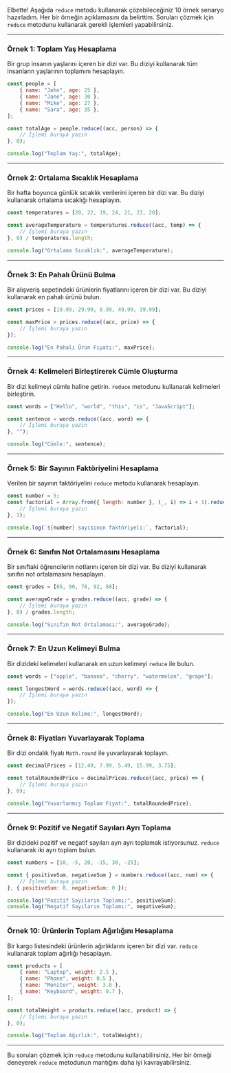 Elbette! Aşağıda `reduce` metodu kullanarak çözebileceğiniz 10 örnek senaryo hazırladım. Her bir örneğin açıklamasını da belirttim. Soruları çözmek için `reduce` metodunu kullanarak gerekli işlemleri yapabilirsiniz.

---

### Örnek 1: Toplam Yaş Hesaplama

Bir grup insanın yaşlarını içeren bir dizi var. Bu diziyi kullanarak tüm insanların yaşlarının toplamını hesaplayın.

```javascript
const people = [
    { name: "John", age: 25 },
    { name: "Jane", age: 30 },
    { name: "Mike", age: 27 },
    { name: "Sara", age: 35 },
];

const totalAge = people.reduce((acc, person) => {
    // İşlemi buraya yazın
}, 0);

console.log("Toplam Yaş:", totalAge);
```

---

### Örnek 2: Ortalama Sıcaklık Hesaplama

Bir hafta boyunca günlük sıcaklık verilerini içeren bir dizi var. Bu diziyi kullanarak ortalama sıcaklığı hesaplayın.

```javascript
const temperatures = [20, 22, 19, 24, 21, 23, 20];

const averageTemperature = temperatures.reduce((acc, temp) => {
    // İşlemi buraya yazın
}, 0) / temperatures.length;

console.log("Ortalama Sıcaklık:", averageTemperature);
```

---

### Örnek 3: En Pahalı Ürünü Bulma

Bir alışveriş sepetindeki ürünlerin fiyatlarını içeren bir dizi var. Bu diziyi kullanarak en pahalı ürünü bulun.

```javascript
const prices = [19.99, 29.99, 9.99, 49.99, 39.99];

const maxPrice = prices.reduce((acc, price) => {
    // İşlemi buraya yazın
});

console.log("En Pahalı Ürün Fiyatı:", maxPrice);
```

---

### Örnek 4: Kelimeleri Birleştirerek Cümle Oluşturma

Bir dizi kelimeyi cümle haline getirin. `reduce` metodunu kullanarak kelimeleri birleştirin.

```javascript
const words = ["Hello", "world", "this", "is", "JavaScript"];

const sentence = words.reduce((acc, word) => {
    // İşlemi buraya yazın
}, "");

console.log("Cümle:", sentence);
```

---

### Örnek 5: Bir Sayının Faktöriyelini Hesaplama

Verilen bir sayının faktöriyelini `reduce` metodu kullanarak hesaplayın.

```javascript
const number = 5;
const factorial = Array.from({ length: number }, (_, i) => i + 1).reduce((acc, num) => {
    // İşlemi buraya yazın
}, 1);

console.log(`${number} sayısının faktöriyeli:`, factorial);
```

---

### Örnek 6: Sınıfın Not Ortalamasını Hesaplama

Bir sınıftaki öğrencilerin notlarını içeren bir dizi var. Bu diziyi kullanarak sınıfın not ortalamasını hesaplayın.

```javascript
const grades = [85, 90, 78, 92, 88];

const averageGrade = grades.reduce((acc, grade) => {
    // İşlemi buraya yazın
}, 0) / grades.length;

console.log("Sınıfın Not Ortalaması:", averageGrade);
```

---

### Örnek 7: En Uzun Kelimeyi Bulma

Bir dizideki kelimeleri kullanarak en uzun kelimeyi `reduce` ile bulun.

```javascript
const words = ["apple", "banana", "cherry", "watermelon", "grape"];

const longestWord = words.reduce((acc, word) => {
    // İşlemi buraya yazın
});

console.log("En Uzun Kelime:", longestWord);
```

---

### Örnek 8: Fiyatları Yuvarlayarak Toplama

Bir dizi ondalık fiyatı `Math.round` ile yuvarlayarak toplayın.

```javascript
const decimalPrices = [12.49, 7.99, 5.49, 15.99, 3.75];

const totalRoundedPrice = decimalPrices.reduce((acc, price) => {
    // İşlemi buraya yazın
}, 0);

console.log("Yuvarlanmış Toplam Fiyat:", totalRoundedPrice);
```

---

### Örnek 9: Pozitif ve Negatif Sayıları Ayrı Toplama

Bir dizideki pozitif ve negatif sayıları ayrı ayrı toplamak istiyorsunuz. `reduce` kullanarak iki ayrı toplam bulun.

```javascript
const numbers = [10, -5, 20, -15, 30, -25];

const { positiveSum, negativeSum } = numbers.reduce((acc, num) => {
    // İşlemi buraya yazın
}, { positiveSum: 0, negativeSum: 0 });

console.log("Pozitif Sayıların Toplamı:", positiveSum);
console.log("Negatif Sayıların Toplamı:", negativeSum);
```

---

### Örnek 10: Ürünlerin Toplam Ağırlığını Hesaplama

Bir kargo listesindeki ürünlerin ağırlıklarını içeren bir dizi var. `reduce` kullanarak toplam ağırlığı hesaplayın.

```javascript
const products = [
    { name: "Laptop", weight: 2.5 },
    { name: "Phone", weight: 0.5 },
    { name: "Monitor", weight: 3.0 },
    { name: "Keyboard", weight: 0.7 },
];

const totalWeight = products.reduce((acc, product) => {
    // İşlemi buraya yazın
}, 0);

console.log("Toplam Ağırlık:", totalWeight);
```

---

Bu soruları çözmek için `reduce` metodunu kullanabilirsiniz. Her bir örneği deneyerek `reduce` metodunun mantığını daha iyi kavrayabilirsiniz.